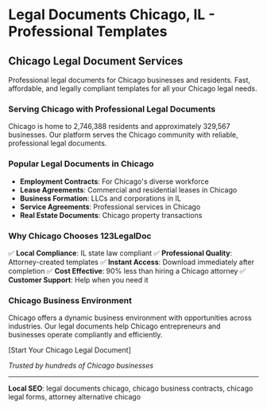 # Legal Documents Chicago, IL - Professional Templates

## Chicago Legal Document Services

Professional legal documents for Chicago businesses and residents. Fast, affordable, and legally compliant templates for all your Chicago legal needs.

### Serving Chicago with Professional Legal Documents

Chicago is home to 2,746,388 residents and approximately 329,567 businesses. Our platform serves the Chicago community with reliable, professional legal documents.

### Popular Legal Documents in Chicago

- **Employment Contracts**: For Chicago's diverse workforce
- **Lease Agreements**: Commercial and residential leases in Chicago
- **Business Formation**: LLCs and corporations in IL
- **Service Agreements**: Professional services in Chicago
- **Real Estate Documents**: Chicago property transactions

### Why Chicago Chooses 123LegalDoc

✅ **Local Compliance**: IL state law compliant
✅ **Professional Quality**: Attorney-created templates
✅ **Instant Access**: Download immediately after completion
✅ **Cost Effective**: 90% less than hiring a Chicago attorney
✅ **Customer Support**: Help when you need it

### Chicago Business Environment

Chicago offers a dynamic business environment with opportunities across industries. Our legal documents help Chicago entrepreneurs and businesses operate compliantly and efficiently.

[Start Your Chicago Legal Document]

_Trusted by hundreds of Chicago businesses_

---

**Local SEO**: legal documents chicago, chicago business contracts, chicago legal forms, attorney alternative chicago
